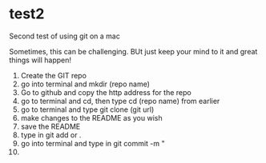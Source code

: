 test2
=====

Second test of using git on a mac

Sometimes, this can be challenging. BUt just keep your mind to it and great things will happen!

1) Create the GIT repo
2) go into terminal and mkdir (repo name) 
3) Go to github and copy the http address for the repo 
4) go to terminal and cd, then type cd (repo name) from earlier  
5) go to terminal and type git clone (git url)
6) make changes to the README as you wish
7) save the README 
8) type in git add <filename> or .
9) go into terminal and type in git commit -m "<changes you made>
10) 
